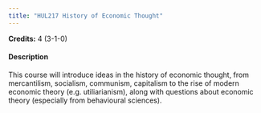 ```yaml
---
title: "HUL217 History of Economic Thought"
---
```

**Credits:** 4 (3-1-0)

#### Description
This course will introduce ideas in the history of economic thought, from mercantilism, socialism, communism, capitalism to the rise of modern economic theory (e.g. utiliarianism), along with questions about economic theory (especially from behavioural sciences).